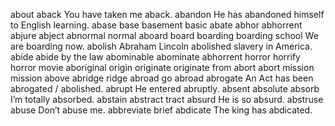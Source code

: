about
aback
You have taken me aback.
abandon
He has abandoned himself to English learning.
abase
base
basement
basic
abate
abhor
abhorrent
abjure
abject
abnormal
normal
aboard
board
boarding
boarding school
We are boarding now.
abolish
Abraham Lincoln abolished slavery in America.
abide
abide by the law
abominable
abominate
abhorrent
horror
horrify
horror movie
aboriginal
origin
originate
originate from
abort
abort mission
mission
above
abridge
ridge
abroad
go abroad
abrogate
An Act has been abrogated / abolished.
abrupt
He entered abruptly.
absent
absolute
absorb
I’m totally absorbed.
abstain
abstract
tract
absurd
He is so absurd.
abstruse
abuse
Don’t abuse me.
abbreviate
brief
abdicate
The king has abdicated.


